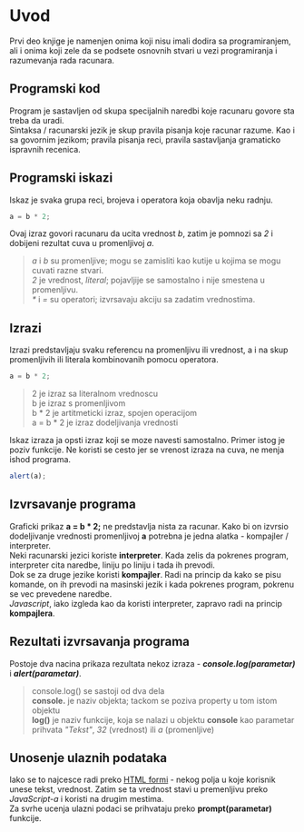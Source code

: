 # Uvod
Prvi deo knjige je namenjen onima koji nisu imali dodira sa programiranjem, ali i onima koji zele da se podsete osnovnih stvari u vezi programiranja i razumevanja rada racunara.

## Programski kod
Program je sastavljen od skupa specijalnih naredbi koje racunaru govore sta treba da uradi.<br>
Sintaksa / racunarski jezik je skup pravila pisanja koje racunar razume. Kao i sa govornim jezikom; pravila pisanja reci, pravila sastavljanja gramaticko ispravnih recenica.

## Programski iskazi
Iskaz je svaka grupa reci, brojeva i operatora koja obavlja neku radnju.
```js
a = b * 2;
```
Ovaj izraz govori racunaru da ucita vrednost *b*, zatim je pomnozi sa *2* i dobijeni rezultat cuva u promenljivoj *a*.
>*a* i *b* su promenljive; mogu se zamisliti kao kutije u kojima se mogu cuvati razne stvari.<br>
>*2* je vrednost, *literal*; pojavljije se samostalno i nije smestena u promenljivu.<br>
>*\** i *=* su operatori; izvrsavaju akciju sa zadatim vrednostima.<br>

## Izrazi
Izrazi predstavljaju svaku referencu na promenljivu ili vrednost, a i na skup promenljivih ili literala kombinovanih pomocu operatora.<br>
```js
a = b * 2;
```
>2 je izraz sa literalnom vrednoscu<br>
>b je izraz s promenljivom<br>
>b * 2 je artitmeticki izraz, spojen operacijom<br>
>a = b * 2 je izraz dodeljivanja vrednosti<br>

Iskaz izraza ja opsti izraz koji se moze navesti samostalno. Primer istog je poziv funkcije. Ne koristi se cesto jer se vrenost izraza na cuva, ne menja ishod programa.
```js
alert(a);
```

## Izvrsavanje programa
Graficki prikaz **a = b * 2;** ne predstavlja nista za racunar. Kako bi on izvrsio dodeljivanje vrednosti promenljivoj **a** potrebna je jedna alatka - kompajler / interpreter.<br>
Neki racunarski jezici koriste **interpreter**. Kada zelis da pokrenes program, interpreter cita naredbe, liniju po liniju i tada ih prevodi.<br>
Dok se za druge jezike koristi **kompajler**. Radi na princip da kako se pisu komande, on ih prevodi na masinski jezik i kada pokrenes program, pokrenu se vec prevedene naredbe.<br>
*Javascript*, iako izgleda kao da koristi interpreter, zapravo radi na princip **kompajlera**.

## Rezultati izvrsavanja programa
Postoje dva nacina prikaza rezultata nekoz izraza - ***console.log(parametar)*** i ***alert(parametar)***.
>console.log() se sastoji od dva dela<br>
>**console.** je naziv objekta; tackom se poziva property u tom istom objektu<br>
>**log()** je naziv funkcije, koja se nalazi u objektu **console**
>kao parametar prihvata *"Tekst"*, *32* (vrednost) ili *a* (promenljive)

## Unosenje ulaznih podataka
Iako se to najcesce radi preko [HTML formi](https://www.w3schools.com/html/html_forms.asp) - nekog polja u koje korisnik unese tekst, vrednost. Zatim se ta vrednost stavi u premenljivu preko *JavaScript-a* i koristi na drugim mestima.<br>
Za svrhe ucenja ulazni podaci se prihvataju preko **prompt(parametar)** funkcije.















